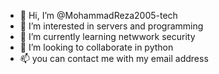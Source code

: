 - 👋 Hi, I’m @MohammadReza2005-tech
- 👀 I’m interested in servers and programming 
- 🌱 I’m currently learning netwwork security
- 💞️ I’m looking to collaborate in python 
- 📫 you can contact me with my email address 

<!---
MohammadReza2005-tech/MohammadReza2005-tech is a ✨ special ✨ repository because its `README.md` (this file) appears on your GitHub profile.
You can click the Preview link to take a look at your changes.
--->
